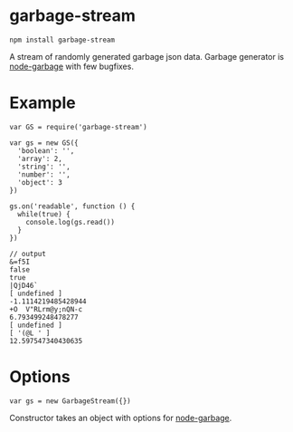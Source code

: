 garbage-stream
=======

```
npm install garbage-stream
```

A stream of randomly generated garbage json data.
Garbage generator is [node-garbage](https://github.com/substack/node-garbage) with few bugfixes.

Example
=======

````
var GS = require('garbage-stream')

var gs = new GS({
  'boolean': '',
  'array': 2,
  'string': '',
  'number': '',
  'object': 3
})

gs.on('readable', function () {
  while(true) {
    console.log(gs.read())
  }
})

// output
&=f5I
false
true
|QjD46`	
[ undefined ]
-1.1114219485428944
+O	V"RLrm@y;nQN-c
6.793499248478277
[ undefined ]
[ '(@L ' ]
12.597547340430635
````

Options
=======

```
var gs = new GarbageStream({})
```
Constructor takes an object with options for [node-garbage](https://github.com/substack/node-garbage).